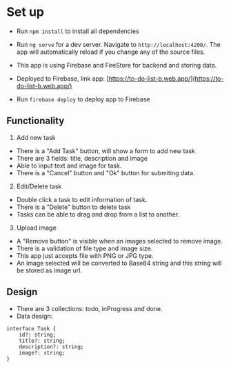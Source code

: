 # Set up

- Run `npm install` to install all dependencies
 
- Run `ng serve` for a dev server. Navigate to `http://localhost:4200/`. The app will automatically reload if you change any of the source files.

- This app is using Firebase and FireStore for backend and storing data.

- Deployed to Firebase, link app: [https://to-do-list-b.web.app/](https://to-do-list-b.web.app/)

- Run `firebase deploy` to deploy app to Firebase

## Functionality

1. Add new task
- There is a "Add Task" button, will show a form to add new task
- There are 3 fields: title, description and image
- Able to input text and image for task.
- There is a "Cancel" button and "Ok" button for submiting data.

2. Edit/Delete task
- Double click a task to edit information of task.
- There is a "Delete" button to delete task
- Tasks can be able to drag and drop from a list to another.

3. Upload image
- A "Remove button" is visible when an images selected to remove image.
- There is a validation of file type and image size.
- This app just accepts file with PNG or JPG type.
- An image selected will be converted to Base64 string and this string will be stored as image url.

## Design

- There are 3 collections: todo, inProgress and done.
- Data design:
```
interface Task {
    id?: string;
    title?: string;
    description?: string;
    image?: string;
}
```


